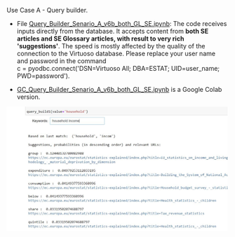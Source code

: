 Use Case A - Query builder. 

* File [Query_Builder_Senario_A_v6b_both_GL_SE.ipynb](Query_Builder_Senario_A_v6b_both_GL_SE.ipynb): The code receives inputs directly from the database. It accepts content from **both SE articles and SE Glossary articles, with result to very rich 'suggestions'**. The speed is mostly affected by the quality of the connection to the Virtuoso database. Please replace your user name and password in the command  
c = pyodbc.connect('DSN=Virtuoso All; DBA=ESTAT; UID=user_name; PWD=password'). 

* [GC_Query_Builder_Senario_A_v6b_both_GL_SE.ipynb](GC_Query_Builder_Senario_A_v6b_both_GL_SE.ipynb) is a Google Colab version.

<img src="./Figs/QB_screenshot.JPG" width="600">
